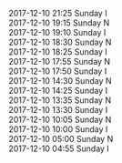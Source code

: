 2017-12-10 21:25 Sunday  I  
2017-12-10 19:15 Sunday  N  
2017-12-10 19:10 Sunday  I  
2017-12-10 18:30 Sunday  N  
2017-12-10 18:25 Sunday  I  
2017-12-10 17:55 Sunday  N  
2017-12-10 17:50 Sunday  I  
2017-12-10 14:30 Sunday  N  
2017-12-10 14:25 Sunday  I  
2017-12-10 13:35 Sunday  N  
2017-12-10 13:30 Sunday  I  
2017-12-10 10:05 Sunday  N  
2017-12-10 10:00 Sunday  I  
2017-12-10 05:00 Sunday  N  
2017-12-10 04:55 Sunday  I  

